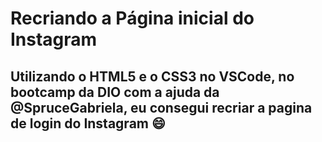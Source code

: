 # Recriando a Página inicial do Instagram 

## Utilizando o HTML5 e o CSS3 no VSCode, no bootcamp da DIO com a ajuda da @SpruceGabriela, eu consegui recriar a pagina de login do Instagram :smile:

